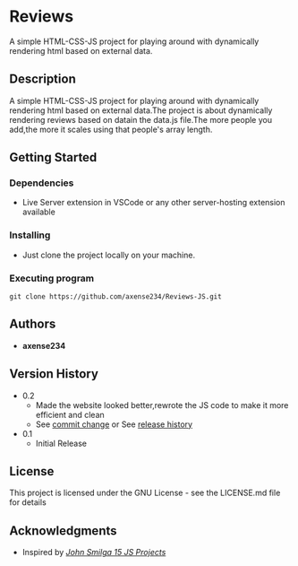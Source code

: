 # **Reviews**

A simple HTML-CSS-JS project for playing around with dynamically rendering html based on external data.

## **Description**

A simple HTML-CSS-JS project for playing around with dynamically rendering html based on external data.The project is about dynamically rendering reviews based on datain the data.js file.The more people you add,the more it scales using that people's array length.

## **Getting Started**

### Dependencies

- Live Server extension in VSCode or any other server-hosting extension available

### Installing

- Just clone the project locally on your machine.

### Executing program

```
git clone https://github.com/axense234/Reviews-JS.git
```

## **Authors**

- **axense234**

## **Version History**

- 0.2
  - Made the website looked better,rewrote the JS code to make it more efficient and clean
  - See [commit change](https://github.com/axense234/Reviews-JS/commits/master) or See [release history](https://github.com/axense234/Reviews-JS/releases)
- 0.1
  - Initial Release

## **License**

This project is licensed under the GNU License - see the LICENSE.md file for details

## **Acknowledgments**

- Inspired by [_John Smilga 15 JS Projects_](https://www.youtube.com/watch?v=3PHXvlpOkf4&t=19s)
